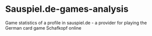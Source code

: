# Sauspiel.de-games-analysis
Game statistics of a profile in sauspiel.de - a provider for playing the German card game Schafkopf online
